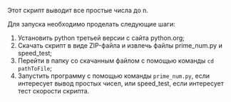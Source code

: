 Этот скрипт выводит все простые числа до n.

Для запуска необходимо проделать следующие шаги:
1. Установить python третьей версии с сайта python.org;
2. Скачать скрипт в виде ZIP-файла и извлечь файлы prime_num.py и speed_test;
3. Перейти в папку со скачанным файлом с помощью команды `cd pathToFile`;
4. Запустить программу с помощью команды `prime_num.py`, если интересует вывод простых чисел, или speed_test, если интересует тест скорости скрипта.
